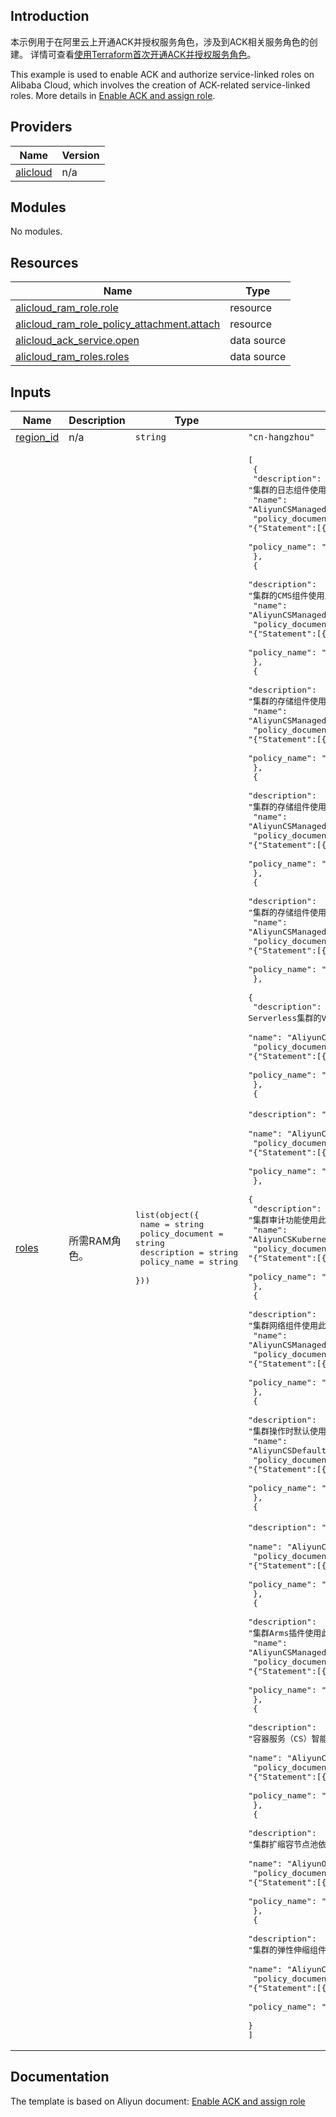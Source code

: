 ## Introduction

<!-- DOCS_DESCRIPTION_CN -->
本示例用于在阿里云上开通ACK并授权服务角色，涉及到ACK相关服务角色的创建。
详情可查看[使用Terraform首次开通ACK并授权服务角色](https://help.aliyun.com/document_detail/606722.html)。
<!-- DOCS_DESCRIPTION_CN -->

<!-- DOCS_DESCRIPTION_EN -->
This example is used to enable ACK and authorize service-linked roles on Alibaba Cloud, which involves the creation of ACK-related service-linked roles.
More details in [Enable ACK and assign role](https://help.aliyun.com/document_detail/606722.html).
<!-- DOCS_DESCRIPTION_EN -->

<!-- BEGIN_TF_DOCS -->
## Providers

| Name | Version |
|------|---------|
| <a name="provider_alicloud"></a> [alicloud](#provider\_alicloud) | n/a |

## Modules

No modules.

## Resources

| Name | Type |
|------|------|
| [alicloud_ram_role.role](https://registry.terraform.io/providers/aliyun/alicloud/latest/docs/resources/ram_role) | resource |
| [alicloud_ram_role_policy_attachment.attach](https://registry.terraform.io/providers/aliyun/alicloud/latest/docs/resources/ram_role_policy_attachment) | resource |
| [alicloud_ack_service.open](https://registry.terraform.io/providers/aliyun/alicloud/latest/docs/data-sources/ack_service) | data source |
| [alicloud_ram_roles.roles](https://registry.terraform.io/providers/aliyun/alicloud/latest/docs/data-sources/ram_roles) | data source |

## Inputs

| Name | Description | Type | Default | Required |
|------|-------------|------|---------|:--------:|
| <a name="input_region_id"></a> [region\_id](#input\_region\_id) | n/a | `string` | `"cn-hangzhou"` | no |
| <a name="input_roles"></a> [roles](#input\_roles) | 所需RAM角色。 | <pre>list(object({<br/>    name            = string<br/>    policy_document = string<br/>    description     = string<br/>    policy_name     = string<br/>  }))</pre> | <pre>[<br/>  {<br/>    "description": "集群的日志组件使用此角色来访问您在其他云产品中的资源。",<br/>    "name": "AliyunCSManagedLogRole",<br/>    "policy_document": "{\"Statement\":[{\"Action\":\"sts:AssumeRole\",\"Effect\":\"Allow\",\"Principal\":{\"Service\":[\"cs.aliyuncs.com\"]}}],\"Version\":\"1\"}",<br/>    "policy_name": "AliyunCSManagedLogRolePolicy"<br/>  },<br/>  {<br/>    "description": "集群的CMS组件使用此角色来访问您在其他云产品中的资源。",<br/>    "name": "AliyunCSManagedCmsRole",<br/>    "policy_document": "{\"Statement\":[{\"Action\":\"sts:AssumeRole\",\"Effect\":\"Allow\",\"Principal\":{\"Service\":[\"cs.aliyuncs.com\"]}}],\"Version\":\"1\"}",<br/>    "policy_name": "AliyunCSManagedCmsRolePolicy"<br/>  },<br/>  {<br/>    "description": "集群的存储组件使用此角色来访问您在其他云产品中的资源。",<br/>    "name": "AliyunCSManagedCsiRole",<br/>    "policy_document": "{\"Statement\":[{\"Action\":\"sts:AssumeRole\",\"Effect\":\"Allow\",\"Principal\":{\"Service\":[\"cs.aliyuncs.com\"]}}],\"Version\":\"1\"}",<br/>    "policy_name": "AliyunCSManagedCsiRolePolicy"<br/>  },<br/>  {<br/>    "description": "集群的存储组件使用此角色来访问您在其他云产品中的资源。",<br/>    "name": "AliyunCSManagedCsiPluginRole",<br/>    "policy_document": "{\"Statement\":[{\"Action\":\"sts:AssumeRole\",\"Effect\":\"Allow\",\"Principal\":{\"Service\":[\"cs.aliyuncs.com\"]}}],\"Version\":\"1\"}",<br/>    "policy_name": "AliyunCSManagedCsiPluginRolePolicy"<br/>  },<br/>  {<br/>    "description": "集群的存储组件使用此角色来访问您在其他云产品中的资源。",<br/>    "name": "AliyunCSManagedCsiProvisionerRole",<br/>    "policy_document": "{\"Statement\":[{\"Action\":\"sts:AssumeRole\",\"Effect\":\"Allow\",\"Principal\":{\"Service\":[\"cs.aliyuncs.com\"]}}],\"Version\":\"1\"}",<br/>    "policy_name": "AliyunCSManagedCsiProvisionerRolePolicy"<br/>  },<br/>  {<br/>    "description": "ACK Serverless集群的VK组件使用此角色来访问您在其他云产品中的资源。",<br/>    "name": "AliyunCSManagedVKRole",<br/>    "policy_document": "{\"Statement\":[{\"Action\":\"sts:AssumeRole\",\"Effect\":\"Allow\",\"Principal\":{\"Service\":[\"cs.aliyuncs.com\"]}}],\"Version\":\"1\"}",<br/>    "policy_name": "AliyunCSManagedVKRolePolicy"<br/>  },<br/>  {<br/>    "description": "集群默认使用此角色来访问您在其他云产品中的资源。",<br/>    "name": "AliyunCSServerlessKubernetesRole",<br/>    "policy_document": "{\"Statement\":[{\"Action\":\"sts:AssumeRole\",\"Effect\":\"Allow\",\"Principal\":{\"Service\":[\"cs.aliyuncs.com\"]}}],\"Version\":\"1\"}",<br/>    "policy_name": "AliyunCSServerlessKubernetesRolePolicy"<br/>  },<br/>  {<br/>    "description": "集群审计功能使用此角色来访问您在其他云产品中的资源。",<br/>    "name": "AliyunCSKubernetesAuditRole",<br/>    "policy_document": "{\"Statement\":[{\"Action\":\"sts:AssumeRole\",\"Effect\":\"Allow\",\"Principal\":{\"Service\":[\"cs.aliyuncs.com\"]}}],\"Version\":\"1\"}",<br/>    "policy_name": "AliyunCSKubernetesAuditRolePolicy"<br/>  },<br/>  {<br/>    "description": "集群网络组件使用此角色来访问您在其他云产品中的资源。",<br/>    "name": "AliyunCSManagedNetworkRole",<br/>    "policy_document": "{\"Statement\":[{\"Action\":\"sts:AssumeRole\",\"Effect\":\"Allow\",\"Principal\":{\"Service\":[\"cs.aliyuncs.com\"]}}],\"Version\":\"1\"}",<br/>    "policy_name": "AliyunCSManagedNetworkRolePolicy"<br/>  },<br/>  {<br/>    "description": "集群操作时默认使用此角色来访问您在其他云产品中的资源。",<br/>    "name": "AliyunCSDefaultRole",<br/>    "policy_document": "{\"Statement\":[{\"Action\":\"sts:AssumeRole\",\"Effect\":\"Allow\",\"Principal\":{\"Service\":[\"cs.aliyuncs.com\"]}}],\"Version\":\"1\"}",<br/>    "policy_name": "AliyunCSDefaultRolePolicy"<br/>  },<br/>  {<br/>    "description": "集群默认使用此角色来访问您在其他云产品中的资源。",<br/>    "name": "AliyunCSManagedKubernetesRole",<br/>    "policy_document": "{\"Statement\":[{\"Action\":\"sts:AssumeRole\",\"Effect\":\"Allow\",\"Principal\":{\"Service\":[\"cs.aliyuncs.com\"]}}],\"Version\":\"1\"}",<br/>    "policy_name": "AliyunCSManagedKubernetesRolePolicy"<br/>  },<br/>  {<br/>    "description": "集群Arms插件使用此角色来访问您在其他云产品中的资源。",<br/>    "name": "AliyunCSManagedArmsRole",<br/>    "policy_document": "{\"Statement\":[{\"Action\":\"sts:AssumeRole\",\"Effect\":\"Allow\",\"Principal\":{\"Service\":[\"cs.aliyuncs.com\"]}}],\"Version\":\"1\"}",<br/>    "policy_name": "AliyunCSManagedArmsRolePolicy"<br/>  },<br/>  {<br/>    "description": "容器服务（CS）智能运维使用此角色来访问您在其他云产品中的资源。",<br/>    "name": "AliyunCISDefaultRole",<br/>    "policy_document": "{\"Statement\":[{\"Action\":\"sts:AssumeRole\",\"Effect\":\"Allow\",\"Principal\":{\"Service\":[\"cs.aliyuncs.com\"]}}],\"Version\":\"1\"}",<br/>    "policy_name": "AliyunCISDefaultRolePolicy"<br/>  },<br/>  {<br/>    "description": "集群扩缩容节点池依赖OOS服务，OOS使用此角色来访问您在其他云产品中的资源。",<br/>    "name": "AliyunOOSLifecycleHook4CSRole",<br/>    "policy_document": "{\"Statement\":[{\"Action\":\"sts:AssumeRole\",\"Effect\":\"Allow\",\"Principal\":{\"Service\":[\"oos.aliyuncs.com\"]}}],\"Version\":\"1\"}",<br/>    "policy_name": "AliyunOOSLifecycleHook4CSRolePolicy"<br/>  },<br/>  {<br/>    "description": "集群的弹性伸缩组件使用此角色来访问您在其他云产品中的资源。",<br/>    "name": "AliyunCSManagedAutoScalerRole",<br/>    "policy_document": "{\"Statement\":[{\"Action\":\"sts:AssumeRole\",\"Effect\":\"Allow\",\"Principal\":{\"Service\":[\"cs.aliyuncs.com\"]}}],\"Version\":\"1\"}",<br/>    "policy_name": "AliyunCSManagedAutoScalerRolePolicy"<br/>  }<br/>]</pre> | no |
<!-- END_TF_DOCS -->
## Documentation
<!-- docs-link --> 

The template is based on Aliyun document: [Enable ACK and assign role](https://help.aliyun.com/document_detail/606722.html) 

<!-- docs-link --> 